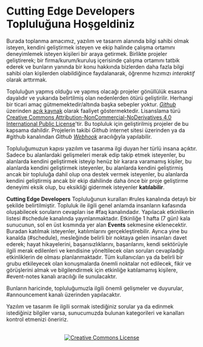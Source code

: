 # Cutting Edge Developers Topluluğuna Hoşgeldiniz

Burada toplanma amacımız, yazılım ve tasarım alanında bilgi sahibi olmak isteyen, kendini geliştirmek isteyen ve ekip halinde çalışma ortamını deneyimlemek isteyen kişileri bir araya getirmek. Birlikte projeler geliştirerek; bir firma/kurum/kuruluş içerisinde çalışma ortamını tatbik ederek ve bunların yanında bir konu hakkında bizlerden daha fazla bilgi sahibi olan kişilerden olabildiğince faydalanarak, öğrenme hızımızı _interaktif_ olarak arttırmak.

Topluluğun yapmış olduğu ve yapmış olacağı projeler gönüllülük esasına dayalıdır ve yukarıda belirtilmiş olan nedenlerden ötürü geliştirilir. Herhangi bir ticari amaç gütmemektedir/altında başka sebepler yoktur. [_Github_](https://www.github.com) üzerinden [açık kaynak](https://tr.wikipedia.org/wiki/A%C3%A7%C4%B1k_kaynak) olarak faaliyet göstermektedir. Lisanslama türü [Creative Commons Attribution-NonCommercial-NoDerivatives 4.0 International Public License](https://creativecommons.org/licenses/by-nc-nd/4.0/legalcode)'tir. Bu topluluk için geliştirilmiş projeler de bu kapsama dahildir. Projelerin takibi _Github_ internet sitesi üzerinden ya da #github kanalından _Github [Webhook](https://en.wikipedia.org/wiki/Webhook)_ aracılığıyla yapılabilir.

Topluluğumuzun kapısı yazılım ve tasarıma ilgi duyan her türlü insana açıktır. Sadece bu alanlardaki gelişmeleri merak edip takip etmek isteyenler, bu alanlarda kendini geliştirmek isteyip henüz bir karara varamamış kişiler, bu alanlarda kendini geliştirmek isteyenler, bu alanlarda kendini geliştirmiş ancak bir topluluğa dahil olup ona destek vermek isteyenler, bu alanlarda kendini geliştirmiş ancak bir ekip dahilinde daha önce bir proje geliştirme deneyimi eksik olup, bu eksikliği gidermek isteyenler __katılabilir__.

__Cutting Edge Developers__ Topluluğunun kuralları #rules kanalında detaylı bir şekilde belirtilmiştir. Topluluk ile ilgili genel anlamda insanların kafasında oluşabilecek soruların cevapları ise #faq kanalındadır. Yapılacak etkinlikerin listesi #schedule kanalında yayınlanmaktadır. Etkinliğe 1 hafta (7 gün) kala sunucunun, sol en üst kısmında yer alan __Events__ sekmesine eklenecektir. Buradan katılmak isteyenler, katılımlarını gerçekleştirebilir. Ayrıca yine bu kanalda (#schedule), mesleğinde belirli bir noktaya gelen insanları davet ederek; hayat hikayelerini, başarısızlıklarını, başarılarını, kendi sektörüyle ilgili merak edilenleri ve kendisine yöneltilecek olan soruları cevapladığı etkinliklerin de olması planlanmaktadır. Tüm kullanıcıları ya da belirli bir grubu etkileyecek olan konuşmalarda önemli noktalar not edilecek, fikir ve görüşlerini almak ve bilgilendirmek için etkinliğe katılamamış kişilere, #event-notes kanalı aracılığı ile sunulacaktır.

Bunların haricinde, topluluğumuzla ilgili önemli gelişmeler ve duyurular, #announcement kanalı üzerinden yapılacaktır.

Yazılım ve tasarım ile ilgili sormak istediğiniz sorular ya da edinmek istediğiniz bilgiler varsa, sunucumuzda bulunan kategorileri ve kanalları kontrol etmenizi öneririz.

<br />
<center><a rel="license" href="http://creativecommons.org/licenses/by-nc-nd/4.0/"><img alt="Creative Commons License" style="border-width:0" src="https://i.creativecommons.org/l/by-nc-nd/4.0/88x31.png" /></a></center>